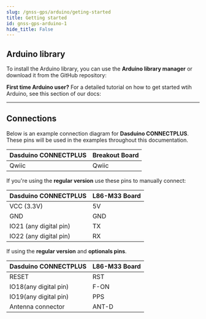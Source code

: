 ```yaml
---
slug: /gnss-gps/arduino/geting-started 
title: Getting started
id: gnss-gps-arduino-1 
hide_title: False
---
```


## Arduino library

To install the Arduino library, you can use the **Arduino library manager** or download it from the GitHub repository:
<QuickLink  
  title="GNSS GPS L86-M33 board Arduino library"  
  description="GNSS L860-M33 Arduino library by Soldered"  
  url="https://github.com/SolderedElectronics/Soldered-GNSS-L86-M33-Arduino-Library/tree/main"  
/>  

<InfoBox>

**First time Arduino user?** For a detailed tutorial on how to get started wtih Arduino, see this section of our docs:

<QuickLink  
  title="Getting started with Arduino"  
  description="A full, comprehensive tutorial on how to fully set up and upload code for the first time on an Arduino board, from scratch!"  
  url="#"  
/>  

</InfoBox>

---

## Connections

Below is an example connection diagram for **Dasduino CONNECTPLUS**. These pins will be used in the examples throughout this documentation.

| **Dasduino CONNECTPLUS** | **Breakout Board** |
| ------------------------ | ------------------ |
| Qwiic                    | Qwiic              |

<InfoBox>

If you're using the **regular version** use these pins to manually connect:

| **Dasduino CONNECTPLUS** | **L86-M33 Board** |
| ------------------------ | ----------------- |
| VCC (3.3V)               | 5V                |
| GND                      | GND               |
| IO21 (any digital pin)   | TX                |
| IO22 (any digital pin)   | RX                |

If using the **regular version** and **optionals pins**.

| **Dasduino CONNECTPLUS** | **L86-M33 Board** |
| ------------------------ | ----------------- |
| RESET                    | RST               |
| IO18(any digital pin)    | F-ON              |
| IO19(any digital pin)    | PPS               |
| Antenna connector        | ANT-D             |
</InfoBox>